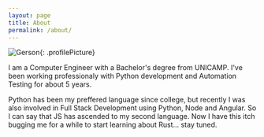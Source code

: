 ```yaml
---
layout: page
title: About
permalink: /about/
---
```

![Gerson]({{site.baseurl}}/assets/profile.jpg){: .profilePicture}

I am a Computer Engineer with a Bachelor's degree from UNICAMP. I've been working professionaly with Python development and Automation Testing for about 5 years.

Python has been my preffered language since college, but recently I was also involved in Full Stack Development using Python, Node and Angular. So I can say that JS has ascended to my second language. Now I have this itch bugging me for a while to start learning about Rust... stay tuned.
